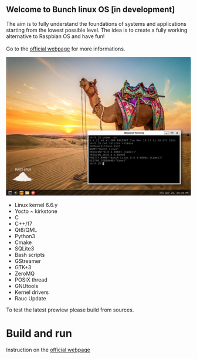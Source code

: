 ## Welcome to Bunch linux OS [in development]
The aim is to fully understand the foundations of systems and applications starting from the lowest possible level. The idea is to create a fully working alternative to Raspbian OS and have fun! <br>
<br>
Go to the [official webpage](https://waelkarman.github.io/bunch-linux-manifests/) for more informations.

<img src="docs/miscellaneous/camel-desk.png">

- Linux kernel 6.6.y
- Yocto ~ kirkstone
- C
- C++/17
- Qt6/QML
- Python3
- Cmake
- SQLite3
- Bash scripts
- GStreamer
- GTK+3
- ZeroMQ
- POSIX thread
- GNUtools
- Kernel drivers
- Rauc Update

To test the latest prewiew please build from sources.

# Build and run
Instruction on the [official webpage](https://waelkarman.github.io/bunch-linux-manifests/)
